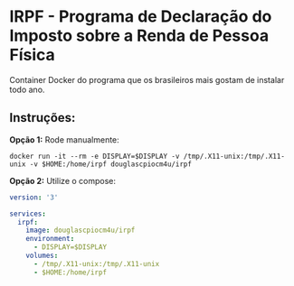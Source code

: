   # IRPF - Programa de Declaração do Imposto sobre a Renda de Pessoa Física

Container Docker do programa que os brasileiros mais gostam de instalar todo ano.

## Instruções:

**Opção 1:** Rode manualmente:

```
docker run -it --rm -e DISPLAY=$DISPLAY -v /tmp/.X11-unix:/tmp/.X11-unix -v $HOME:/home/irpf douglascpiocm4u/irpf
```

**Opção 2:** Utilize o compose:

```YAML
version: '3'

services:
  irpf:
    image: douglascpiocm4u/irpf
    environment:
      - DISPLAY=$DISPLAY
    volumes:
      - /tmp/.X11-unix:/tmp/.X11-unix
      - $HOME:/home/irpf
```
